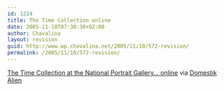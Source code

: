 ```yaml
---
id: 1224
title: The Time Collection online
date: 2005-11-10T07:30:30+02:00
author: Chavalina
layout: revision
guid: http://www.wp.chavalina.net/2005/11/10/572-revision/
permalink: /2005/11/10/572-revision/
---
```

<a href="http://www.npg.si.edu/time/" target="_blank">The Time Collection at the National Portrait Gallery… online</a> via <a href="http://www.domestikalien.com/2005/11/10/time-y-la-national-portrait-gallery/" target="_blank">Domestik Alien</a>